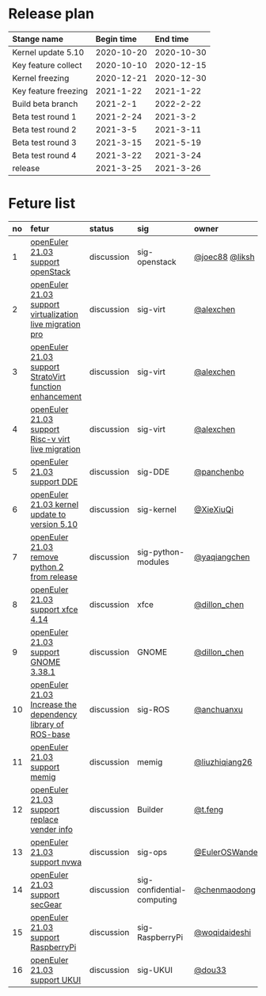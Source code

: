 # Release plan
|Stange name|Begin time|End time|
|:----------|:---------|:-------|
|Kernel update 5.10|2020-10-20|2020-10-30|
|Key feature collect|2020-10-10|2020-12-15|
|Kernel freezing|2020-12-21|2020-12-30|
|Key feature freezing|2021-1-22|2021-1-22|
|Build beta branch|2021-2-1|2022-2-22|
|Beta test round 1|2021-2-24|2021-3-2|
|Beta test round 2|2021-3-5|2021-3-11|
|Beta test round 3|2021-3-15|2021-5-19|
|Beta test round 4|2021-3-22|2021-3-24|
|release|2021-3-25|2021-3-26|

# Feture list
|no|fetur|status|sig|owner|
|:----|:---|:---|:--|:----|
|1|[openEuler 21.03 support openStack](https://gitee.com/openeuler/release-management/issues/I25Y6B?from=project-issue)|discussion|sig-openstack|[@joec88](https://gitee.com/joec88) [@liksh](https://gitee.com/liksh) |
|2|[openEuler 21.03 support virtualization live migration pro](https://gitee.com/openeuler/release-management/issues/I25ZB1?from=project-issue)|discussion|sig-virt|[@alexchen](https://gitee.com/alexchen)|
|3|[openEuler 21.03 support StratoVirt function enhancement](https://gitee.com/openeuler/release-management/issues/I25ZH0?from=project-issue)|discussion|sig-virt|[@alexchen](https://gitee.com/alexchen)|
|4|[openEuler 21.03 support Risc-v virt live migration](https://gitee.com/openeuler/release-management/issues/I25ZF1?from=project-issue)|discussion|sig-virt|[@alexchen](https://gitee.com/alexchen)|
|5|[openEuler 21.03 support DDE](https://gitee.com/openeuler/release-management/issues/I27TT4?from=project-issue)|discussion|sig-DDE|[@panchenbo](https://gitee.com/panchenbo)|
|6|[openEuler 21.03 kernel update to version 5.10](https://gitee.com/openeuler/release-management/issues/I27YGU?from=project-issue)|discussion|sig-kernel|[@XieXiuQi](https://gitee.com/xiexiuqi)|
|7|[openEuler 21.03 remove python 2 from release](https://gitee.com/openeuler/release-management/issues/I29EV9?from=project-issue)|discussion|sig-python-modules|[@yaqiangchen](https://gitee.com/yaqiangchen)|
|8|[openEuler 21.03 support xfce 4.14](https://gitee.com/openeuler/release-management/issues/I29LTB?from=project-issue)|discussion|xfce|[@dillon_chen](https://gitee.com/dillon_chen)|
|9|[openEuler 21.03 support GNOME 3.38.1](https://gitee.com/openeuler/release-management/issues/I29LTT?from=project-issue)|discussion|GNOME|[@dillon_chen](https://gitee.com/dillon_chen)|
|10|[openEuler 21.03 Increase the dependency library of ROS-base](https://gitee.com/openeuler/release-management/issues/I2D19V?from=project-issue)|discussion|sig-ROS|[@anchuanxu](https://gitee.com/anchuanxu)|
|11|[openEuler 21.03 support memig](https://gitee.com/openeuler/release-management/issues/I2C2NY?from=project-issue)|discussion|memig|[@liuzhiqiang26](https://gitee.com/liuzhiqiang26)|
|12|[openEuler 21.03 support replace vender info](https://gitee.com/openeuler/release-management/issues/I2C2JJ?from=project-issue)|discussion|Builder|[@t.feng](https://gitee.com/t.feng)|
|13|[openEuler 21.03 support nvwa](https://gitee.com/openeuler/release-management/issues/I2B057?from=project-issue)|discussion|sig-ops|[@EulerOSWander](https://gitee.com/EulerOSWander)|
|14|[openEuler 21.03 support secGear](https://gitee.com/openeuler/release-management/issues/I2B0KY?from=project-issue)|discussion|sig-confidential-computing|[@chenmaodong](https://gitee.com/chenmaodong)|
|15|[openEuler 21.03 support RaspberryPi](https://gitee.com/openeuler/release-management/issues/I2CVE3)|discussion|sig-RaspberryPi|[@woqidaideshi](https://gitee.com/woqidaideshi)|
|16|[openEuler 21.03 support UKUI](https://gitee.com/openeuler/release-management/issues/I2E61C)|discussion|sig-UKUI|[@dou33](https://gitee.com/dou33)|